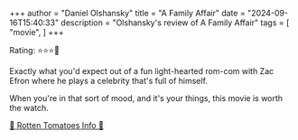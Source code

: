 +++
author = "Daniel Olshansky"
title = "A Family Affair"
date = "2024-09-16T15:40:33"
description = "Olshansky's review of A Family Affair"
tags = [
    "movie",
]
+++

Rating: ⭐⭐⭐🌟

Exactly what you'd expect out of a fun light-hearted rom-com with Zac Efron
where he plays a celebrity that's full of himself.

When you're in that sort of mood, and it's your things, this movie is worth the watch.

[🍅 Rotten Tomatoes Info 🍅](https://www.rottentomatoes.com/m/a_family_affair_2024_2)

